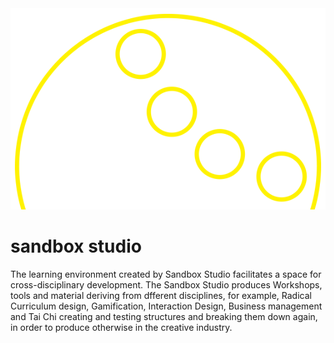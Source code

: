 <img src="https://raw.githubusercontent.com/namacodi/sandboxstudio/master/Box.png">

# sandbox studio
The learning environment created by Sandbox Studio facilitates a space for cross-disciplinary development. The Sandbox Studio produces Workshops, tools and material deriving from dfferent disciplines, for example, Radical Curriculum design, Gamification, Interaction Design, Business management and Tai Chi creating and testing structures and breaking them down again, in order to produce otherwise in the creative industry.
